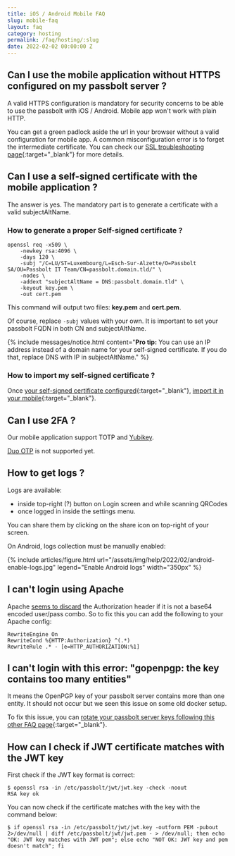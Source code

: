 ```yaml
---
title: iOS / Android Mobile FAQ
slug: mobile-faq
layout: faq
category: hosting
permalink: /faq/hosting/:slug
date: 2022-02-02 00:00:00 Z
---
```


## Can I use the mobile application without HTTPS configured on my passbolt server ?

A valid HTTPS configuration is mandatory for security concerns to be able to use the passbolt with iOS / Android. Mobile app won't work with plain HTTP.

You can get a green padlock aside the url in your browser without a valid configuration for mobile app. A common misconfiguration error is to forget the intermediate certificate. You can check our [SSL troubleshooting page](/faq/hosting/troubleshoot-ssl){:target="_blank"} for more details.


## Can I use a self-signed certificate with the mobile application ?

The answer is yes. The mandatory part is to generate a certificate with a valid subjectAltName.

### How to generate a proper Self-signed certificate ?

```
openssl req -x509 \
    -newkey rsa:4096 \
    -days 120 \
    -subj "/C=LU/ST=Luxembourg/L=Esch-Sur-Alzette/O=Passbolt SA/OU=Passbolt IT Team/CN=passbolt.domain.tld/" \
    -nodes \
    -addext "subjectAltName = DNS:passbolt.domain.tld" \
    -keyout key.pem \
    -out cert.pem
```

This command will output two files: **key.pem** and **cert.pem**.

Of course, replace `-subj` values with your own. It is important to set your passbolt FQDN in both CN and subjectAltName.

{% include messages/notice.html
    content="<b>Pro tip:</b> You can use an IP address instead of a domain name for your self-signed certificate.
    If you do that, replace DNS with IP in subjectAltName."
%}

### How to import my self-signed certificate ?

Once [your self-signed certificate configured](/configure/https){:target="_blank"}, [import it in your mobile](/faq/hosting/how-to-import-ssl-certificate-on-mobile){:target="_blank"}.

## Can I use 2FA ?

Our mobile application support TOTP and [Yubikey](/configure/mfa/yubikey.html).

[Duo OTP](configure/mfa/duo) is not supported yet.

## How to get logs ?

Logs are available:

  * inside top-right (?) button on Login screen and while scanning QRCodes
  * once logged in inside the settings menu.

You can share them by clicking on the share icon on top-right of your screen.

On Android, logs collection must be manually enabled:

{% include articles/figure.html 
    url="/assets/img/help/2022/02/android-enable-logs.jpg"
    legend="Enable Android logs" 
    width="350px"
%}

## I can't login using Apache

Apache [seems to discard](https://github.com/tymondesigns/jwt-auth/wiki/Authentication) the Authorization header if it is not a base64 encoded user/pass combo. So to fix this you can add the following to your Apache config:

```
RewriteEngine On
RewriteCond %{HTTP:Authorization} ^(.*)
RewriteRule .* - [e=HTTP_AUTHORIZATION:%1]
```

## I can't login with this error: "gopenpgp: the key contains too many entities"

It means the OpenPGP key of your passbolt server contains more than one entity. It should not occur but we seen this issue on some old docker setup.

To fix this issue, you can [rotate your passbolt server keys following this other FAQ page](/faq/hosting/how-to-rotate-server-gpg-keys){:target="_blank"}.

## How can I check if JWT certificate matches with the JWT key

First check if the JWT key format is correct:

```
$ openssl rsa -in /etc/passbolt/jwt/jwt.key -check -noout
RSA key ok
```

You can now check if the certificate matches with the key with the command below:

```
$ if openssl rsa -in /etc/passbolt/jwt/jwt.key -outform PEM -pubout 2>/dev/null | diff /etc/passbolt/jwt/jwt.pem - > /dev/null; then echo "OK: JWT key matches with JWT pem"; else echo "NOT OK: JWT key and pem doesn't match"; fi
```